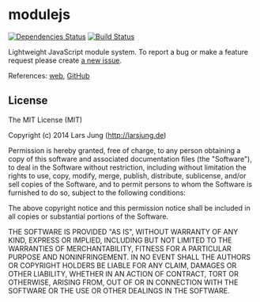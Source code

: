 # modulejs

[![Dependencies Status](http://img.shields.io/david/lrsjng/modulejs.svg?style=flat)](https://david-dm.org/lrsjng/modulejs)
[![Build Status](http://img.shields.io/travis/lrsjng/modulejs.svg?style=flat)](https://travis-ci.org/lrsjng/modulejs)

Lightweight JavaScript module system.
To report a bug or make a feature request please create [a new issue](https://github.com/lrsjng/modulejs/issues/new).

References: [web](http://larsjung.de/modulejs/), [GitHub](https://github.com/lrsjng/modulejs)


## License
The MIT License (MIT)

Copyright (c) 2014 Lars Jung (http://larsjung.de)

Permission is hereby granted, free of charge, to any person obtaining a copy
of this software and associated documentation files (the "Software"), to deal
in the Software without restriction, including without limitation the rights
to use, copy, modify, merge, publish, distribute, sublicense, and/or sell
copies of the Software, and to permit persons to whom the Software is
furnished to do so, subject to the following conditions:

The above copyright notice and this permission notice shall be included in
all copies or substantial portions of the Software.

THE SOFTWARE IS PROVIDED "AS IS", WITHOUT WARRANTY OF ANY KIND, EXPRESS OR
IMPLIED, INCLUDING BUT NOT LIMITED TO THE WARRANTIES OF MERCHANTABILITY,
FITNESS FOR A PARTICULAR PURPOSE AND NONINFRINGEMENT. IN NO EVENT SHALL THE
AUTHORS OR COPYRIGHT HOLDERS BE LIABLE FOR ANY CLAIM, DAMAGES OR OTHER
LIABILITY, WHETHER IN AN ACTION OF CONTRACT, TORT OR OTHERWISE, ARISING FROM,
OUT OF OR IN CONNECTION WITH THE SOFTWARE OR THE USE OR OTHER DEALINGS IN
THE SOFTWARE.
